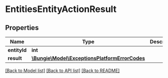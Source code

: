 # EntitiesEntityActionResult

## Properties
Name | Type | Description | Notes
------------ | ------------- | ------------- | -------------
**entityId** | **int** |  | [optional] 
**result** | [**\Bungie\Model\ExceptionsPlatformErrorCodes**](ExceptionsPlatformErrorCodes.md) |  | [optional] 

[[Back to Model list]](../README.md#documentation-for-models) [[Back to API list]](../README.md#documentation-for-api-endpoints) [[Back to README]](../README.md)


